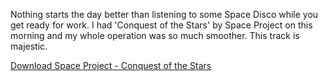 ---
layout: post
wordpress_id: 129
wordpress_url: http://noesbueno.com/archives/129
date: '2006-06-16 18:45:18 -0500'
date_gmt: '2006-06-16 23:45:18 -0500'
body: |
  <p>Nothing starts the day better than listening to some Space Disco while you get ready for work.  I had 'Conquest of the Stars' by Space Project on this morning and my whole operation was so much smoother.  This track is majestic.</p>
  <p><a href="http://www.yousendit.com/transfer.php?action=download&ufid=19941EA87ADF463C">Download Space Project - Conquest of the Stars</a></p>
---